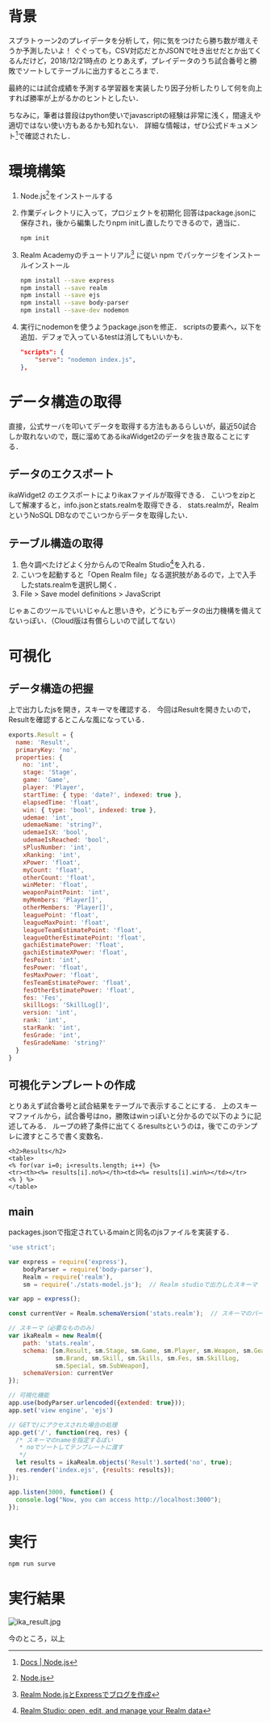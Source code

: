 # 背景

スプラトゥーン2のプレイデータを分析して，何に気をつけたら勝ち数が増えそうか予測したいよ！
ぐぐっても，CSV対応だとかJSONで吐き出せだとか出てくるんだけど，2018/12/21時点の
とりあえず，プレイデータのうち試合番号と勝敗でソートしてテーブルに出力するところまで．

最終的には試合成績を予測する学習器を実装したり因子分析したりして何を向上すれば勝率が上がるかのヒントとしたい．

ちなみに，筆者は普段はpython使いでjavascriptの経験は非常に浅く，間違えや適切ではない使い方もあるかも知れない．
詳細な情報は，ぜひ公式ドキュメント[^1]で確認されたし．

# 環境構築

1.  Node.js[^2]をインストールする
1.  作業ディレクトリに入って，プロジェクトを初期化
    回答はpackage.jsonに保存され，後から編集したりnpm initし直したりできるので，適当に．

    ```sh
    npm init
    ```

1. Realm Academyのチュートリアル[^3] に従い npm でパッケージをインストールインストール

    ```sh
    npm install --save express
    npm install --save realm
    npm install --save ejs
    npm install --save body-parser
    npm install --save-dev nodemon
    ```

1.  実行にnodemonを使うようpackage.jsonを修正．
    scriptsの要素へ，以下を追加．デフォで入っているtestは消してもいいかも．

    ```json
    "scripts": {
        "serve": "nodemon index.js",
    },
    ```

# データ構造の取得

直接，公式サーバを叩いてデータを取得する方法もあるらしいが，最近50試合しか取れないので，既に溜めてあるikaWidget2のデータを抜き取ることにする．

## データのエクスポート

ikaWidget2 のエクスポートによりikaxファイルが取得できる．
こいつをzipとして解凍すると，info.jsonとstats.realmを取得できる．
stats.realmが，RealmというNoSQL DBなのでこいつからデータを取得したい．

## テーブル構造の取得

1. 色々調べたけどよく分からんのでRealm Studio[^4]を入れる．
1. こいつを起動すると「Open Realm file」なる選択肢があるので，上で入手したstats.realmを選択し開く．
1. File > Save model definitions > JavaScript

じゃぁこのツールでいいじゃんと思いきや，どうにもデータの出力機構を備えてないっぽい．（Cloud版は有償らしいので試してない）

# 可視化

## データ構造の把握

上で出力したjsを開き，スキーマを確認する．
今回はResultを開きたいので，Resultを確認するとこんな風になっている．

```javascript:stats-model.js
exports.Result = {
  name: 'Result',
  primaryKey: 'no',
  properties: {
    no: 'int',
    stage: 'Stage',
    game: 'Game',
    player: 'Player',
    startTime: { type: 'date?', indexed: true },
    elapsedTime: 'float',
    win: { type: 'bool', indexed: true },
    udemae: 'int',
    udemaeName: 'string?',
    udemaeIsX: 'bool',
    udemaeIsReached: 'bool',
    sPlusNumber: 'int',
    xRanking: 'int',
    xPower: 'float',
    myCount: 'float',
    otherCount: 'float',
    winMeter: 'float',
    weaponPaintPoint: 'int',
    myMembers: 'Player[]',
    otherMembers: 'Player[]',
    leaguePoint: 'float',
    leagueMaxPoint: 'float',
    leagueTeamEstimatePoint: 'float',
    leagueOtherEstimatePoint: 'float',
    gachiEstimatePower: 'float',
    gachiEstimateXPower: 'float',
    fesPoint: 'int',
    fesPower: 'float',
    fesMaxPower: 'float',
    fesTeamEstimatePower: 'float',
    fesOtherEstimatePower: 'float',
    fes: 'Fes',
    skillLogs: 'SkillLog[]',
    version: 'int',
    rank: 'int',
    starRank: 'int',
    fesGrade: 'int',
    fesGradeName: 'string?'
  }
}
```

## 可視化テンプレートの作成

とりあえず試合番号と試合結果をテーブルで表示することにする．
上のスキーマファイルから，試合番号はno，勝敗はwinっぽいと分かるので以下のように記述してみる．
ループの終了条件に出てくるresultsというのは，後でこのテンプレに渡すところで書く変数名．

```javascript:views/index.ejs
<h2>Results</h2>
<table>
<% for(var i=0; i<results.length; i++) {%>
<tr><th><%= results[i].no%></th><td><%= results[i].win%></td></tr>
<% } %>
</table>
```

## main

packages.jsonで指定されているmainと同名のjsファイルを実装する．

```javascript:index.js
'use strict';

var express = require('express'),
    bodyParser = require('body-parser'),
    Realm = require('realm'),
    sm = require('./stats-model.js');  // Realm studioで出力したスキーマ

var app = express();

const currentVer = Realm.schemaVersion('stats.realm');  // スキーマのバージョン取得

// スキーマ（必要なもののみ）
var ikaRealm = new Realm({
    path: 'stats.realm',
    schema: [sm.Result, sm.Stage, sm.Game, sm.Player, sm.Weapon, sm.Gear,
             sm.Brand, sm.Skill, sm.Skills, sm.Fes, sm.SkillLog,
             sm.Special, sm.SubWeapon],
    schemaVersion: currentVer
});

// 可視化機能
app.use(bodyParser.urlencoded({extended: true}));
app.set('view engine', 'ejs')

// GETで/にアクセスされた場合の処理
app.get('/', function(req, res) {
  /* スキーマのnameを指定するぽい
   * noでソートしてテンプレートに渡す
   */
  let results = ikaRealm.objects('Result').sorted('no', true);
  res.render('index.ejs', {results: results});
});

app.listen(3000, function() {
  console.log("Now, you can access http://localhost:3000");
});
```

# 実行

```sh
npm run surve
```

# 実行結果

![ika_result.jpg](https://qiita-image-store.s3.amazonaws.com/0/210798/ec167d5f-b1e6-8f57-e82b-88e958b83519.jpeg)

今のところ，以上

[^1]: [Docs \| Node\.js](https://nodejs.org/en/docs/)
[^2]: [Node\.js](https://nodejs.org/en/)
[^3]: [Realm Node\.jsとExpressでブログを作成](https://academy.realm.io/jp/posts/realm-node-js-express-blog-tutorial/)
[^4]: [Realm Studio: open, edit, and manage your Realm data](https://realm.io/jp/products/realm-studio/)
